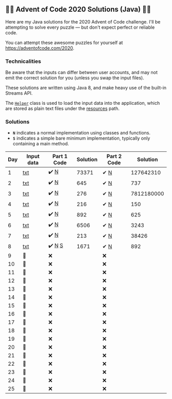 ## 🎄🎄 Advent of Code 2020 Solutions (Java) 🎄🎄
Here are my Java solutions for the 2020 Advent of Code challenge. I'll be attempting to solve every puzzle — but
 don't expect perfect or reliable code.

You can attempt these awesome puzzles for yourself at https://adventofcode.com/2020.

### Technicalities
Be aware that the inputs can differ between user accounts, and may not emit the correct solution for you (unless you
 swap the input files).

These solutions are written using Java 8, and make heavy use of the built-in Streams API.

The [`Helper`](src/main/java/uk/oczadly/karl/aoc20/Helper.java) class is used to load the input data into the
 application, which are stored as plain text files under the [resources](src/main/resources/inputs) path.
 

### Solutions
- **`N`** indicates a normal implementation using classes and functions.
- **`S`** indicates a simple bare minimum implementation, typically only containing a main method.

Day | Input data | Part 1 Code | Solution | Part 2 Code | Solution
--- | --- | --- | --- | --- | ---
1 | [txt](src/main/resources/inputs/day1.txt) | ✔️ [N](src/main/java/uk/oczadly/karl/aoc20/day1/Day1Part1.java) | 73371 | ✔ [N](src/main/java/uk/oczadly/karl/aoc20/day1/Day1Part2.java) | 127642310
2 | [txt](src/main/resources/inputs/day2.txt) | ✔️ [N](src/main/java/uk/oczadly/karl/aoc20/day2/Day2Part1.java) | 645 | ✔ [N](src/main/java/uk/oczadly/karl/aoc20/day2/Day2Part2.java) | 737
3 | [txt](src/main/resources/inputs/day3.txt) | ✔️ [N](src/main/java/uk/oczadly/karl/aoc20/day3/Day3Part1.java) | 276 | ✔ [N](src/main/java/uk/oczadly/karl/aoc20/day3/Day3Part2.java) | 7812180000
4 | [txt](src/main/resources/inputs/day4.txt) | ✔️ [N](src/main/java/uk/oczadly/karl/aoc20/day4/Day4Part1.java) | 216 | ✔ [N](src/main/java/uk/oczadly/karl/aoc20/day4/Day4Part2.java) | 150
5 | [txt](src/main/resources/inputs/day5.txt) | ✔️ [N](src/main/java/uk/oczadly/karl/aoc20/day5/Day5Part1.java) | 892 | ✔ [N](src/main/java/uk/oczadly/karl/aoc20/day5/Day5Part2.java) | 625
6 | [txt](src/main/resources/inputs/day6.txt) | ✔️ [N](src/main/java/uk/oczadly/karl/aoc20/day6/Day6Part1.java) | 6506 | ✔ [N](src/main/java/uk/oczadly/karl/aoc20/day6/Day6Part2.java) | 3243
7 | [txt](src/main/resources/inputs/day7.txt) | ✔️ [N](src/main/java/uk/oczadly/karl/aoc20/day7/Day7Part1.java) | 213 | ✔ [N](src/main/java/uk/oczadly/karl/aoc20/day7/Day7Part2.java) | 38426
8 | [txt](src/main/resources/inputs/day8.txt) | ✔️ [N](src/main/java/uk/oczadly/karl/aoc20/day8/Day8Part1.java) [S](src/main/java/uk/oczadly/karl/aoc20/day8/Day8Part1Simple.java) | 1671 | ✔ [N](src/main/java/uk/oczadly/karl/aoc20/day8/Day8Part2.java) | 892
9 |  🚧 | ❌ |  | ❌ | 
10 | 🚧 | ❌ |  | ❌ | 
11 | 🚧 | ❌ |  | ❌ | 
12 | 🚧 | ❌ |  | ❌ | 
13 | 🚧 | ❌ |  | ❌ | 
14 | 🚧 | ❌ |  | ❌ | 
15 | 🚧 | ❌ |  | ❌ | 
16 | 🚧 | ❌ |  | ❌ | 
17 | 🚧 | ❌ |  | ❌ | 
18 | 🚧 | ❌ |  | ❌ | 
19 | 🚧 | ❌ |  | ❌ | 
20 | 🚧 | ❌ |  | ❌ | 
21 | 🚧 | ❌ |  | ❌ | 
22 | 🚧 | ❌ |  | ❌ | 
23 | 🚧 | ❌ |  | ❌ | 
24 | 🚧 | ❌ |  | ❌ | 
25 | 🚧 | ❌ |  | ❌ | 